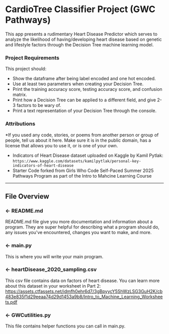 # CardioTree Classifier Project (GWC Pathways)

This app presents a rudimentary Heart Disease Predictor which serves to analyze the likelihood of having/developing heart disease based on genetic and lifestyle factors through the Decision Tree machine learning model.


### Project Requirements
This project should:
- Show the dataframe after being label encoded and one hot encoded.
- Use at least two parameters when creating your Decision Tree.
- Print the training accuracy score, testing accuracy score, and confusion matrix.
- Print how a Decision Tree can be applied to a different field, and give 2-3 factors to be wary of.
- Print a text representation of your Decision Tree through the console.


###  Attributions
*If you used any code, stories, or poems from another person or group of people, tell us about it here. Make sure it is in the public domain, has a license that allows you to use it, or is one of your own. 
- Indicators of Heart Disease dataset uploaded on Kaggle by Kamil Pytlak: `https://www.kaggle.com/datasets/kamilpytlak/personal-key-indicators-of-heart-disease`
- Starter Code forked from Girls Who Code Self-Paced Summer 2025 Pathways Program as part of the Intro to Mahcine Learning Course
---

## File Overview

### ← README.md

README.md file give you more documentation and information about a program. They are super helpful for describing what a program should do, any issues you've encountered, changes you want to make, and more. 

### ← main.py
This is where you will write your main program.

### ← heartDisease_2020_sampling.csv
This csv file contains data on factors of heart disease. You can learn more about this dataset in your worksheet in Part 2: https://assets.ctfassets.net/idmfh0ehr6d7/3gBpyycY5ShWzLSG3GuH2K/cb483e835f1d29eeaa74d29d1453a9b8/Intro_to_Machine_Learning_Worksheets.pdf

### ← GWCutilities.py
This file contains helper functions you can call in main.py.
